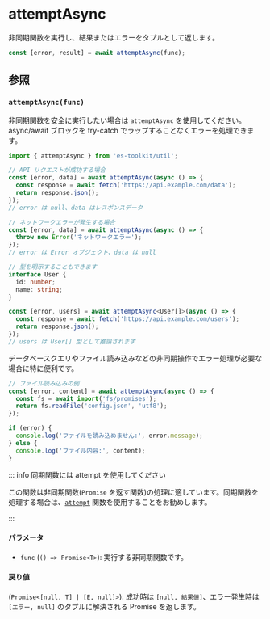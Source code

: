 # attemptAsync

非同期関数を実行し、結果またはエラーをタプルとして返します。

```typescript
const [error, result] = await attemptAsync(func);
```

## 参照

### `attemptAsync(func)`

非同期関数を安全に実行したい場合は `attemptAsync` を使用してください。async/await ブロックを try-catch でラップすることなくエラーを処理できます。

```typescript
import { attemptAsync } from 'es-toolkit/util';

// API リクエストが成功する場合
const [error, data] = await attemptAsync(async () => {
  const response = await fetch('https://api.example.com/data');
  return response.json();
});
// error は null、data はレスポンスデータ

// ネットワークエラーが発生する場合
const [error, data] = await attemptAsync(async () => {
  throw new Error('ネットワークエラー');
});
// error は Error オブジェクト、data は null

// 型を明示することもできます
interface User {
  id: number;
  name: string;
}

const [error, users] = await attemptAsync<User[]>(async () => {
  const response = await fetch('https://api.example.com/users');
  return response.json();
});
// users は User[] 型として推論されます
```

データベースクエリやファイル読み込みなどの非同期操作でエラー処理が必要な場合に特に便利です。

```typescript
// ファイル読み込みの例
const [error, content] = await attemptAsync(async () => {
  const fs = await import('fs/promises');
  return fs.readFile('config.json', 'utf8');
});

if (error) {
  console.log('ファイルを読み込めません:', error.message);
} else {
  console.log('ファイル内容:', content);
}
```

::: info 同期関数には attempt を使用してください

この関数は非同期関数(`Promise` を返す関数)の処理に適しています。同期関数を処理する場合は、[`attempt`](./attempt.md) 関数を使用することをお勧めします。

:::

#### パラメータ

- `func` (`() => Promise<T>`): 実行する非同期関数です。

#### 戻り値

(`Promise<[null, T] | [E, null]>`): 成功時は `[null, 結果値]`、エラー発生時は `[エラー, null]` のタプルに解決される Promise を返します。
